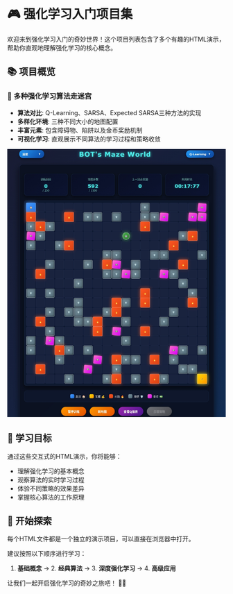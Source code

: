 # 🎮 强化学习入门项目集

欢迎来到强化学习入门的奇妙世界！这个项目列表包含了多个有趣的HTML演示，帮助你直观地理解强化学习的核心概念。

## 📚 项目概览

### 🤖 **多种强化学习算法走迷宫**
- **算法对比**: Q-Learning、SARSA、Expected SARSA三种方法的实现
- **多样化环境**: 三种不同大小的地图配置
- **丰富元素**: 包含障碍物、陷阱以及金币奖励机制
- **可视化学习**: 直观展示不同算法的学习过程和策略收敛
  
![迷宫示例](./images/Maze.jpg)

## 🎯 **学习目标**

通过这些交互式的HTML演示，你将能够：
- 理解强化学习的基本概念
- 观察算法的实时学习过程
- 体验不同策略的效果差异
- 掌握核心算法的工作原理

## 🚀 **开始探索**

每个HTML文件都是一个独立的演示项目，可以直接在浏览器中打开。

建议按照以下顺序进行学习：
1. **基础概念** → 2. **经典算法** → 3. **深度强化学习** → 4. **高级应用**

让我们一起开启强化学习的奇妙之旅吧！ 🤖✨

